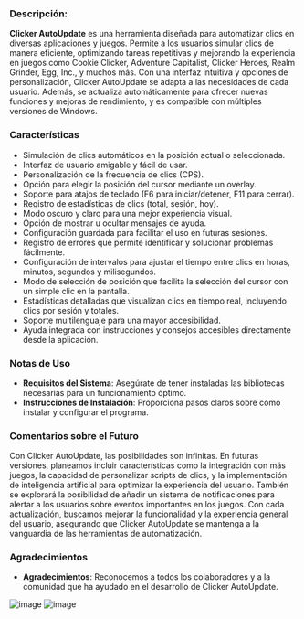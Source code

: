 ### Descripción: 
**Clicker AutoUpdate** es una herramienta diseñada para automatizar clics en diversas aplicaciones y juegos. Permite a los usuarios simular clics de manera eficiente, optimizando tareas repetitivas y mejorando la experiencia en juegos como Cookie Clicker, Adventure Capitalist, Clicker Heroes, Realm Grinder, Egg, Inc., y muchos más. Con una interfaz intuitiva y opciones de personalización, Clicker AutoUpdate se adapta a las necesidades de cada usuario. Además, se actualiza automáticamente para ofrecer nuevas funciones y mejoras de rendimiento, y es compatible con múltiples versiones de Windows.

### Características
- Simulación de clics automáticos en la posición actual o seleccionada.
- Interfaz de usuario amigable y fácil de usar.
- Personalización de la frecuencia de clics (CPS).
- Opción para elegir la posición del cursor mediante un overlay.
- Soporte para atajos de teclado (F6 para iniciar/detener, F11 para cerrar).
- Registro de estadísticas de clics (total, sesión, hoy).
- Modo oscuro y claro para una mejor experiencia visual.
- Opción de mostrar u ocultar mensajes de ayuda.
- Configuración guardada para facilitar el uso en futuras sesiones.
- Registro de errores que permite identificar y solucionar problemas fácilmente.
- Configuración de intervalos para ajustar el tiempo entre clics en horas, minutos, segundos y milisegundos.
- Modo de selección de posición que facilita la selección del cursor con un simple clic en la pantalla.
- Estadísticas detalladas que visualizan clics en tiempo real, incluyendo clics por sesión y totales.
- Soporte multilenguaje para una mayor accesibilidad.
- Ayuda integrada con instrucciones y consejos accesibles directamente desde la aplicación.

### Notas de Uso
- **Requisitos del Sistema**: Asegúrate de tener instaladas las bibliotecas necesarias para un funcionamiento óptimo.
- **Instrucciones de Instalación**: Proporciona pasos claros sobre cómo instalar y configurar el programa.

### Comentarios sobre el Futuro
Con Clicker AutoUpdate, las posibilidades son infinitas. En futuras versiones, planeamos incluir características como la integración con más juegos, la capacidad de personalizar scripts de clics, y la implementación de inteligencia artificial para optimizar la experiencia del usuario. También se explorará la posibilidad de añadir un sistema de notificaciones para alertar a los usuarios sobre eventos importantes en los juegos. Con cada actualización, buscamos mejorar la funcionalidad y la experiencia general del usuario, asegurando que Clicker AutoUpdate se mantenga a la vanguardia de las herramientas de automatización.

### Agradecimientos
- **Agradecimientos**:
Reconocemos a todos los colaboradores y a la comunidad que ha ayudado en el desarrollo de Clicker AutoUpdate.
 
![image](https://github.com/user-attachments/assets/a0dce77b-a1a3-4cc8-9ec9-ed052dc9b174)
![image](https://github.com/user-attachments/assets/a560e095-2d6a-4a13-9026-bf1d457424c3)
